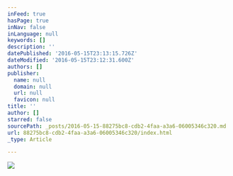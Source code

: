 ```yaml
---
inFeed: true
hasPage: true
inNav: false
inLanguage: null
keywords: []
description: ''
datePublished: '2016-05-15T23:13:15.726Z'
dateModified: '2016-05-15T23:12:31.600Z'
authors: []
publisher:
  name: null
  domain: null
  url: null
  favicon: null
title: ''
author: []
starred: false
sourcePath: _posts/2016-05-15-88275bc8-cdb2-4faa-a3a6-06005346c320.md
url: 88275bc8-cdb2-4faa-a3a6-06005346c320/index.html
_type: Article

---
```

![](https://the-grid-user-content.s3-us-west-2.amazonaws.com/920b9feb-6388-4de2-8996-f055ef21c613.jpg)